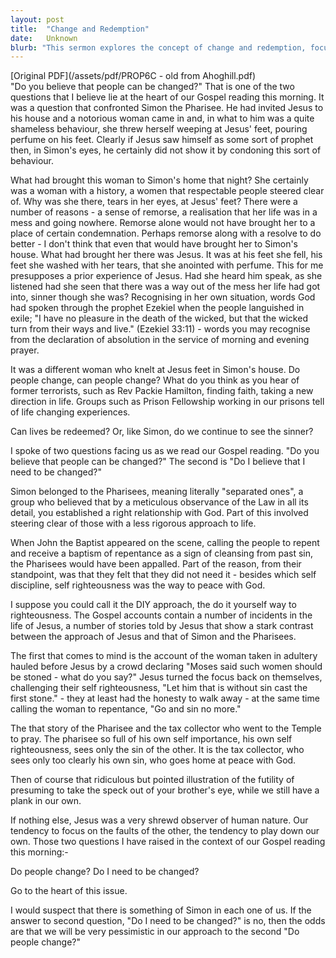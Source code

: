 ```yaml
---
layout: post
title:  "Change and Redemption"
date:   Unknown
blurb: "This sermon explores the concept of change and redemption, focusing on the story of Simon the Pharisee and a notorious woman who seeks forgiveness at Jesus' feet. It raises two key questions: 'Do you believe that people can be changed?' and 'Do I believe that I need to be changed?'. The sermon suggests that our answers to these questions reflect our understanding of human nature and our own need for change and redemption."
---
```

[Original PDF](/assets/pdf/PROP6C - old from Ahoghill.pdf)    
"Do you believe that people can be changed?"
That is one of the two questions that I believe lie at the heart of our Gospel reading this morning. It was a question that confronted Simon the Pharisee. He had invited Jesus to his house and a notorious woman came in and, in what to him was a quite shameless behaviour, she threw herself weeping at Jesus' feet, pouring perfume on his feet. Clearly if Jesus saw himself as some sort of prophet then, in Simon's eyes, he certainly did not show it by condoning this sort of behaviour.

What had brought this woman to Simon's home that night? She certainly was a woman with a history, a women that respectable people steered clear of. Why was she there, tears in her eyes, at Jesus' feet? There were a number of reasons - a sense of remorse, a realisation that her life was in a mess and going nowhere. Remorse alone would not have brought her to a place of certain condemnation. Perhaps remorse along with a resolve to do better - I don't think that even that would have brought her to Simon's house. What had brought her there was Jesus. It was at his feet she fell, his feet she washed with her tears, that she anointed with perfume. This for me presupposes a prior experience of Jesus. Had she heard him speak, as she listened had she seen that there was a way out of the mess her life had got into, sinner though she was? Recognising in her own situation, words God had spoken through the prophet Ezekiel when the people languished in exile; "I have no pleasure in the death of the wicked, but that the wicked turn from their ways and live." (Ezekiel 33:11) - words you may recognise from the declaration of absolution in the service of morning and evening prayer.

It was a different woman who knelt at Jesus feet in Simon's house. Do people change, can people change? What do you think as you hear of former terrorists, such as Rev Packie Hamilton, finding faith, taking a new direction in life. Groups such as Prison Fellowship working in our prisons tell of life changing experiences.

Can lives be redeemed? Or, like Simon, do we continue to see the sinner?

I spoke of two questions facing us as we read our Gospel reading. "Do you believe that people can be changed?" The second is "Do I believe that I need to be changed?"

Simon belonged to the Pharisees, meaning literally "separated ones", a group who believed that by a meticulous observance of the Law in all its detail, you established a right relationship with God. Part of this involved steering clear of those with a less rigorous approach to life.

When John the Baptist appeared on the scene, calling the people to repent and receive a baptism of repentance as a sign of cleansing from past sin, the Pharisees would have been appalled. Part of the reason, from their standpoint, was that they felt that they did not need it - besides which self discipline, self righteousness was the way to peace with God.

I suppose you could call it the DIY approach, the do it yourself way to righteousness. The Gospel accounts contain a number of incidents in the life of Jesus, a number of stories told by Jesus that show a stark contrast between the approach of Jesus and that of Simon and the Pharisees.

The first that comes to mind is the account of the woman taken in adultery hauled before Jesus by a crowd declaring "Moses said such women should be stoned - what do you say?" Jesus turned the focus back on themselves, challenging their self righteousness, "Let him that is without sin cast the first stone." - they at least had the honesty to walk away - at the same time calling the woman to repentance, "Go and sin no more."

The that story of the Pharisee and the tax collector who went to the Temple to pray. The pharisee so full of his own self importance, his own self righteousness, sees only the sin of the other. It is the tax collector, who sees only too clearly his own sin, who goes home at peace with God.

Then of course that ridiculous but pointed illustration of the futility of presuming to take the speck out of your brother's eye, while we still have a plank in our own.

If nothing else, Jesus was a very shrewd observer of human nature. Our tendency to focus on the faults of the other, the tendency to play down our own. Those two questions I have raised in the context of our Gospel reading this morning:-

Do people change?
Do I need to be changed?

Go to the heart of this issue.

I would suspect that there is something of Simon in each one of us. If the answer to second question, "Do I need to be changed?" is no, then the odds are that we will be very pessimistic in our approach to the second "Do people change?"

